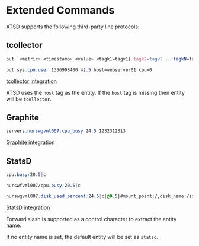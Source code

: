 # Extended Commands

ATSD supports the following third-party line protocols:

## tcollector

```css
put `<metric> <timestamp> <value> <tagk1=tagv1[ tagk2=tagv2 ...tagkN=tagvN]>`
```

```css
put sys.cpu.user 1356998400 42.5 host=webserver01 cpu=0
```

[tcollector integration](https://axibase.com/products/axibase-time-series-database/writing-data/tcollector/)

ATSD uses the `host` tag as the entity. If the `host` tag is missing then entity will be `tcollector`.

## Graphite

```css
servers.nurswgvml007.cpu_busy 24.5 1232312313
```

[Graphite integration](http://axibase.com/products/axibase-time-series-database/writing-data/graphite-format/)

## StatsD

```css
cpu.busy:20.5|c
```

```css
nurswfvml007/cpu.busy:20.5|c
```

```css
nurswgvml007.disk_used_percent:24.5|c|@0.5|#mount_point:/,disk_name:/sda
```

[StatsD integration](http://axibase.com/products/axibase-time-series-database/writing-data/statsd/)

Forward slash is supported as a control character to extract the entity name. 

If no entity name is set, the default entity will be set as `statsd`.
